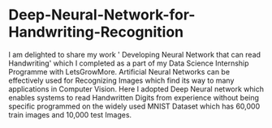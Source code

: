 # Deep-Neural-Network-for-Handwriting-Recognition
I am delighted to share my work ' Developing Neural Network that can read Handwriting' which I completed as a part of my Data Science Internship Programme with LetsGrowMore.
Artificial Neural Networks can be effectively used for Recognizing Images which find its way to many applications in Computer Vision. 
Here I adopted Deep Neural network which enables systems to read Handwritten Digits from experience without being specific programmed on the widely used MNIST Dataset which has 60,000 train images and 10,000 test Images.
